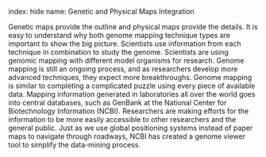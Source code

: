 index: hide
name: Genetic and Physical Maps Integration

Genetic maps provide the outline and physical maps provide the details. It is easy to understand why both genome mapping technique types are important to show the big picture. Scientists use information from each technique in combination to study the genome. Scientists are using genomic mapping with different model organisms for research. Genome mapping is still an ongoing process, and as researchers develop more advanced techniques, they expect more breakthroughs. Genome mapping is similar to completing a complicated puzzle using every piece of available data. Mapping information generated in laboratories all over the world goes into central databases, such as GenBank at the National Center for Biotechnology Information (NCBI). Researchers are making efforts for the information to be more easily accessible to other researchers and the general public. Just as we use global positioning systems instead of paper maps to navigate through roadways, NCBI has created a genome viewer tool to simplify the data-mining process.
